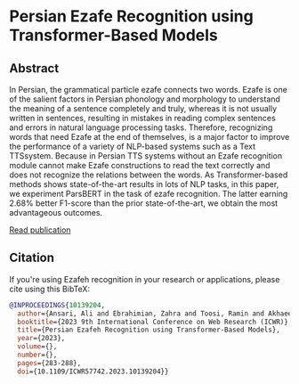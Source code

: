 # Persian Ezafe Recognition using Transformer-Based Models

## Abstract

In Persian, the grammatical particle ezafe connects two words. Ezafe is one of the salient factors in Persian phonology and morphology to understand the meaning of a sentence completely and truly, whereas it is not usually written in sentences, resulting in mistakes in reading complex sentences and errors in natural language processing tasks. Therefore, recognizing words that need Ezafe at the end of themselves, is a major factor to improve the performance of a variety of NLP-based systems such as a Text TTSsystem. Because in Persian TTS systems without an Ezafe recognition module cannot make Ezafe constructions to read the text correctly and does not recognize the relations between the words. As Transformer-based methods shows state-of-the-art results in lots of NLP tasks, in this paper, we experiment ParsBERT in the task of ezafe recognition. The latter earning 2.68% better F1-score than the prior state-of-the-art, we obtain the most advantageous outcomes.

[Read publication](https://ieeexplore.ieee.org/abstract/document/10139204/)

## Citation 

If you're using Ezafeh recognition in your research or applications, please cite using this BibTeX:
```bibtex
@INPROCEEDINGS{10139204,
  author={Ansari, Ali and Ebrahimian, Zahra and Toosi, Ramin and Akhaee, Mohammad Ali},
  booktitle={2023 9th International Conference on Web Research (ICWR)}, 
  title={Persian Ezafeh Recognition using Transformer-Based Models}, 
  year={2023},
  volume={},
  number={},
  pages={283-288},
  doi={10.1109/ICWR57742.2023.10139204}}
